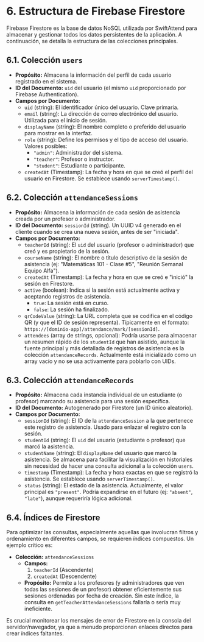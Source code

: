 # 6. Estructura de Firebase Firestore

Firebase Firestore es la base de datos NoSQL utilizada por SwiftAttend para almacenar y gestionar todos los datos persistentes de la aplicación. A continuación, se detalla la estructura de las colecciones principales.

## 6.1. Colección `users`

*   **Propósito:** Almacena la información del perfil de cada usuario registrado en el sistema.
*   **ID del Documento:** `uid` del usuario (el mismo `uid` proporcionado por Firebase Authentication).
*   **Campos por Documento:**
    *   `uid` (string): El identificador único del usuario. Clave primaria.
    *   `email` (string): La dirección de correo electrónico del usuario. Utilizada para el inicio de sesión.
    *   `displayName` (string): El nombre completo o preferido del usuario para mostrar en la interfaz.
    *   `role` (string): Define los permisos y el tipo de acceso del usuario. Valores posibles:
        *   `"admin"`: Administrador del sistema.
        *   `"teacher"`: Profesor o instructor.
        *   `"student"`: Estudiante o participante.
    *   `createdAt` (Timestamp): La fecha y hora en que se creó el perfil del usuario en Firestore. Se establece usando `serverTimestamp()`.

## 6.2. Colección `attendanceSessions`

*   **Propósito:** Almacena la información de cada sesión de asistencia creada por un profesor o administrador.
*   **ID del Documento:** `sessionId` (string). Un UUID v4 generado en el cliente cuando se crea una nueva sesión, antes de ser "iniciada".
*   **Campos por Documento:**
    *   `teacherId` (string): El `uid` del usuario (profesor o administrador) que creó y es propietario de la sesión.
    *   `courseName` (string): El nombre o título descriptivo de la sesión de asistencia (ej: "Matemáticas 101 - Clase #5", "Reunión Semanal Equipo Alfa").
    *   `createdAt` (Timestamp): La fecha y hora en que se creó e "inició" la sesión en Firestore.
    *   `active` (boolean): Indica si la sesión está actualmente activa y aceptando registros de asistencia.
        *   `true`: La sesión está en curso.
        *   `false`: La sesión ha finalizado.
    *   `qrCodeValue` (string): La URL completa que se codifica en el código QR (y que el ID de sesión representa). Típicamente en el formato: `https://[dominio-app]/attendance/mark/[sessionId]`.
    *   `attendees` (array de strings, opcional): Podría usarse para almacenar un resumen rápido de los `studentId` que han asistido, aunque la fuente principal y más detallada de registros de asistencia es la colección `attendanceRecords`. Actualmente está inicializado como un array vacío y no se usa activamente para poblarlo con UIDs.

## 6.3. Colección `attendanceRecords`

*   **Propósito:** Almacena cada instancia individual de un estudiante (o profesor) marcando su asistencia para una sesión específica.
*   **ID del Documento:** Autogenerado por Firestore (un ID único aleatorio).
*   **Campos por Documento:**
    *   `sessionId` (string): El ID de la `attendanceSession` a la que pertenece este registro de asistencia. Usado para enlazar el registro con la sesión.
    *   `studentId` (string): El `uid` del usuario (estudiante o profesor) que marcó la asistencia.
    *   `studentName` (string): El `displayName` del usuario que marcó la asistencia. Se almacena para facilitar la visualización en historiales sin necesidad de hacer una consulta adicional a la colección `users`.
    *   `timestamp` (Timestamp): La fecha y hora exactas en que se registró la asistencia. Se establece usando `serverTimestamp()`.
    *   `status` (string): El estado de la asistencia. Actualmente, el valor principal es `"present"`. Podría expandirse en el futuro (ej: `"absent"`, `"late"`), aunque requeriría lógica adicional.

## 6.4. Índices de Firestore

Para optimizar las consultas, especialmente aquellas que involucran filtros y ordenamiento en diferentes campos, se requieren índices compuestos. Un ejemplo crítico es:

*   **Colección:** `attendanceSessions`
    *   **Campos:**
        1.  `teacherId` (Ascendente)
        2.  `createdAt` (Descendente)
    *   **Propósito:** Permite a los profesores (y administradores que ven todas las sesiones de un profesor) obtener eficientemente sus sesiones ordenadas por fecha de creación. Sin este índice, la consulta en `getTeacherAttendanceSessions` fallaría o sería muy ineficiente.

Es crucial monitorear los mensajes de error de Firestore en la consola del servidor/navegador, ya que a menudo proporcionan enlaces directos para crear índices faltantes.
